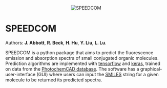 <p align="center"><img src="https://github.com/emissible/SPEEDCOM/tree/master/doc/source/logos/simpleLogoAcronym.png" alt="SPEEDCOM" title="SPEEDCOM"/></p>

# SPEEDCOM 

Authors: **J. Abbott**, **R. Beck**, **H. Hu**, **Y. Liu**, **L. Lu**.

SPEEDCOM is a python package that aims to predict the fluorescence emission and absorption spectra of small conjugated organic molecules. Prediction algorithms are implemented with [tensorflow](https://github.com/tensorflow/tensorflow) and [keras](https://github.com/keras-team/keras), trained on data from the [PhotochemCAD database](http://www.photochemcad.com/PhotochemCAD.html). The software has a graphical-user-interface (GUI) where users can input the [SMILES](https://en.wikipedia.org/wiki/Simplified_molecular-input_line-entry_system) string for a given molecule to be returned its predicted spectra. 